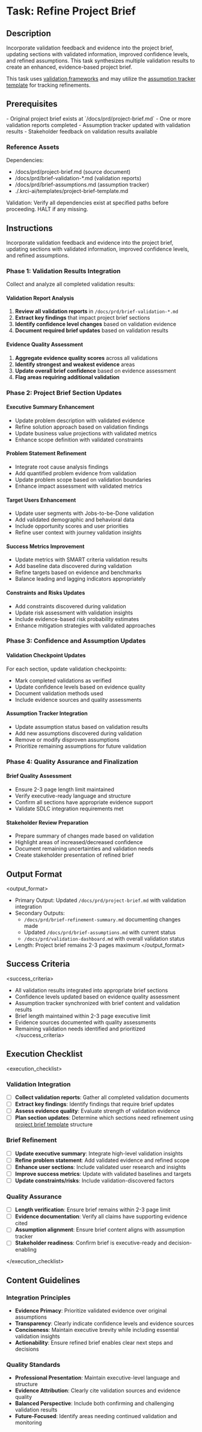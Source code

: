 # Task: Refine Project Brief

## Description

Incorporate validation feedback and evidence into the project brief, updating sections with validated information, improved confidence levels, and refined assumptions. This task synthesizes multiple validation results to create an enhanced, evidence-based project brief.

This task uses [validation frameworks](./.krci-ai/data/validation-frameworks.md) and may utilize the [assumption tracker template](./.krci-ai/templates/assumption-tracker-template.md) for tracking refinements.

## Prerequisites

<prerequisites>
- Original project brief exists at `/docs/prd/project-brief.md`
- One or more validation reports completed
- Assumption tracker updated with validation results
- Stakeholder feedback on validation results available
</prerequisites>

### Reference Assets

Dependencies:

- /docs/prd/project-brief.md (source document)
- /docs/prd/brief-validation-*.md (validation reports)
- /docs/prd/brief-assumptions.md (assumption tracker)
- ./.krci-ai/templates/project-brief-template.md

Validation: Verify all dependencies exist at specified paths before proceeding. HALT if any missing.

## Instructions

<instructions>
Incorporate validation feedback and evidence into the project brief, updating sections with validated information, improved confidence levels, and refined assumptions.

### Phase 1: Validation Results Integration

Collect and analyze all completed validation results:

#### Validation Report Analysis

1. **Review all validation reports** in `/docs/prd/brief-validation-*.md`
2. **Extract key findings** that impact project brief sections
3. **Identify confidence level changes** based on validation evidence
4. **Document required brief updates** based on validation results

#### Evidence Quality Assessment

1. **Aggregate evidence quality scores** across all validations
2. **Identify strongest and weakest evidence** areas
3. **Update overall brief confidence** based on evidence assessment
4. **Flag areas requiring additional validation**

### Phase 2: Project Brief Section Updates

#### Executive Summary Enhancement

- Update problem description with validated evidence
- Refine solution approach based on validation findings
- Update business value projections with validated metrics
- Enhance scope definition with validated constraints

#### Problem Statement Refinement

- Integrate root cause analysis findings
- Add quantified problem evidence from validation
- Update problem scope based on validation boundaries
- Enhance impact assessment with validated metrics

#### Target Users Enhancement

- Update user segments with Jobs-to-be-Done validation
- Add validated demographic and behavioral data
- Include opportunity scores and user priorities
- Refine user context with journey validation insights

#### Success Metrics Improvement

- Update metrics with SMART criteria validation results
- Add baseline data discovered during validation
- Refine targets based on evidence and benchmarks
- Balance leading and lagging indicators appropriately

#### Constraints and Risks Updates

- Add constraints discovered during validation
- Update risk assessment with validation insights
- Include evidence-based risk probability estimates
- Enhance mitigation strategies with validated approaches

### Phase 3: Confidence and Assumption Updates

#### Validation Checkpoint Updates

For each section, update validation checkpoints:
- Mark completed validations as verified
- Update confidence levels based on evidence quality
- Document validation methods used
- Include evidence sources and quality assessments

#### Assumption Tracker Integration

- Update assumption status based on validation results
- Add new assumptions discovered during validation
- Remove or modify disproven assumptions
- Prioritize remaining assumptions for future validation

### Phase 4: Quality Assurance and Finalization

#### Brief Quality Assessment

- Ensure 2-3 page length limit maintained
- Verify executive-ready language and structure
- Confirm all sections have appropriate evidence support
- Validate SDLC integration requirements met

#### Stakeholder Review Preparation

- Prepare summary of changes made based on validation
- Highlight areas of increased/decreased confidence
- Document remaining uncertainties and validation needs
- Create stakeholder presentation of refined brief
</instructions>

## Output Format

<output_format>
- Primary Output: Updated `/docs/prd/project-brief.md` with validation integration
- Secondary Outputs:
  - `/docs/prd/brief-refinement-summary.md` documenting changes made
  - Updated `/docs/prd/brief-assumptions.md` with current status
  - `/docs/prd/validation-dashboard.md` with overall validation status
- Length: Project brief remains 2-3 pages maximum
</output_format>

## Success Criteria

<success_criteria>
- All validation results integrated into appropriate brief sections
- Confidence levels updated based on evidence quality assessment
- Assumption tracker synchronized with brief content and validation results
- Brief length maintained within 2-3 page executive limit
- Evidence sources documented with quality assessments
- Remaining validation needs identified and prioritized
</success_criteria>

## Execution Checklist

<execution_checklist>

### Validation Integration

- [ ] **Collect validation reports**: Gather all completed validation documents
- [ ] **Extract key findings**: Identify findings that require brief updates
- [ ] **Assess evidence quality**: Evaluate strength of validation evidence
- [ ] **Plan section updates**: Determine which sections need refinement using [project brief template](./.krci-ai/templates/project-brief-template.md) structure

### Brief Refinement

- [ ] **Update executive summary**: Integrate high-level validation insights
- [ ] **Refine problem statement**: Add validated evidence and refined scope
- [ ] **Enhance user sections**: Include validated user research and insights
- [ ] **Improve success metrics**: Update with validated baselines and targets
- [ ] **Update constraints/risks**: Include validation-discovered factors

### Quality Assurance

- [ ] **Length verification**: Ensure brief remains within 2-3 page limit
- [ ] **Evidence documentation**: Verify all claims have supporting evidence cited
- [ ] **Assumption alignment**: Ensure brief content aligns with assumption tracker
- [ ] **Stakeholder readiness**: Confirm brief is executive-ready and decision-enabling

</execution_checklist>

## Content Guidelines

### Integration Principles

- **Evidence Primacy**: Prioritize validated evidence over original assumptions
- **Transparency**: Clearly indicate confidence levels and evidence sources
- **Conciseness**: Maintain executive brevity while including essential validation insights
- **Actionability**: Ensure refined brief enables clear next steps and decisions

### Quality Standards

- **Professional Presentation**: Maintain executive-level language and structure
- **Evidence Attribution**: Clearly cite validation sources and evidence quality
- **Balanced Perspective**: Include both confirming and challenging validation results
- **Future-Focused**: Identify areas needing continued validation and monitoring
